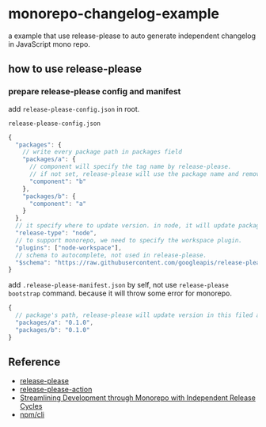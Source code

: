 # monorepo-changelog-example

a example that use release-please to auto generate independent changelog in JavaScript mono repo.

## how to use release-please

### prepare release-please config and manifest

add `release-please-config.json` in root.


`release-please-config.json`
```javascript
{
  "packages": {
    // write every package path in packages field
    "packages/a": {
      // component will specify the tag name by release-please.
      // if not set, release-please will use the package name and remove @scope prefix to tag.
      "component": "b"
    },
    "packages/b": {
      "component": "a"
    }
  },
  // it specify where to update version. in node, it will update package.json version field.
  "release-type": "node",
  // to support monorepo, we need to specify the workspace plugin.
  "plugins": ["node-workspace"],
  // schema to autocomplete, not used in release-please.
  "$schema": "https://raw.githubusercontent.com/googleapis/release-please/main/schemas/config.json"
}
```

add `.release-please-manifest.json` by self, not use `release-please bootstrap` command. because it will throw some error for monorepo.
```javascript
{
  // package's path, release-please will update version in this filed and also package.json
  "packages/a": "0.1.0",
  "packages/b": "0.1.0"
}

```

## Reference

- [release-please](https://github.com/googleapis/release-please)
- [release-please-action](https://github.com/google-github-actions/release-please-action)
- [Streamlining Development through Monorepo with Independent Release Cycles](https://devblogs.microsoft.com/ise/streamlining-development-through-monorepo-with-independent-release-cycles)
- [npm/cli](https://github.com/npm/cli)